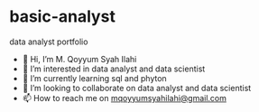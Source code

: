 # basic-analyst
data analyst portfolio

- 👋 Hi, I’m M. Qoyyum Syah Ilahi
- 👀 I’m interested in data analyst and data scientist
- 🌱 I’m currently learning sql and phyton
- 💞️ I’m looking to collaborate on data analyst and data scientist
- 📫 How to reach me on mqoyyumsyahilahi@gmail.com

<!---
hellooyuum/hellooyuum is a ✨ special ✨ repository because its `README.md` (this file) appears on your GitHub profile.
You can click the Preview link to take a look at your changes.
--->

